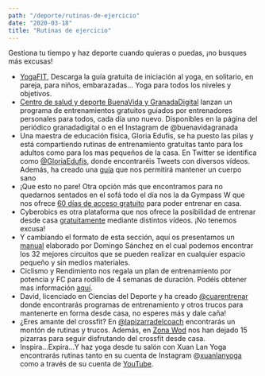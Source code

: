 ```yaml
---
path: "/deporte/rutinas-de-ejercicio"
date: "2020-03-18"
title: "Rutinas de ejercicio"
---
```


Gestiona tu tiempo y haz deporte cuando quieras o puedas, ¡no busques más excusas!

- [YogaFIT](https://publicidad.motorpress-iberica.es/YOGAFIT_01_zinio.pdf), Descarga la guía gratuita de iniciación al yoga, en solitario, en pareja, para niños, embarazadas... Yoga para todos los niveles y objetivos.
- [Centro de salud y deporte BuenaVida y GranadaDigital](https://www.instagram.com/buenavidagranada/) lanzan un programa de entrenamientos gratuitos guiados por entrenadores personales para todos, cada día uno nuevo. Disponibles en la página del periódico granadadigital o en el Instagram de @buenavidagranada
- Una maestra de educación física, Gloria Edufis, se ha puesto las pilas y está compartiendo rutinas de entrenamiento gratuitas tanto para los adultos como para los mas pequeños de la casa. En Twitter se identifica como [@GloriaEdufis](https://twitter.com/gloriaedufis?lang=es), donde encontraréis Tweets con diversos vídeos. Además, ha creado una [guía](https://view.genial.ly/5e6c98614b44a00fb78d96f5) que nos permitirá mantener un cuerpo sano
- ¡Que esto no pare! Otra opción más que encontramos para no quedarnos sentados en el sofá todo el día nos la da Gympass W que nos ofrece [60 días de acceso gratuito](https://wellness.gympass.com/es?utm_source=gympassW-email&utm_medium=email&utm_campaign=ESP-ALL-poclaunch-none-AM-gympassW&utm_content=email1active&utm_term=_TestNone_button_1_tryforfree-2020-03-10&ll=es&registration_type=b2b) para poder entrenar en casa.
- Cyberobics es otra plataforma que nos ofrece la posibilidad de entrenar desde casa [gratuitamente](https://app.cyberobics.com/) mediante distintos vídeos. ¡No tenemos excusa!
- Y cambiando el formato de esta sección, aquí os presentamos un [manual](http://publicidad.motorpress-iberica.es/SPORTLIFE_210_32-circuitos-en-casa.pdf) elaborado por Domingo Sánchez en el cual podemos encontrar los 32 mejores circuitos que se pueden realizar en cualquier espacio pequeño y sin medios materiales.
- Ciclismo y Rendimiento nos regala un plan de entrenamiento por potencia y FC para rodillo de 4 semanas de duración. Podéis obtener mas información [aquí](https://www.ciclismoyrendimiento.com/entrenamiento-en-rodillo/).
- David, licenciado en Ciencias del Deporte y ha creado [@cuarentrenar](https://instagram.com/cuarentrenar?igshid=fo1vbt61tt3v) donde encontrarás programas de entrenamiento y otros trucos para mantenerte en forma desde casa, no esperes más y dale caña!
- ¿Eres amante del crossfit? En [@lapizarradelcoach](https://instagram.com/lapizarradelcoach?igshid=1b71bq65wsvbg) encontrarás un montón de rutinas y trucos. Además, en [Zona Wod](https://www.zonawod.com/wods-de-crossfit-en-casa/) nos han dejado 15 pizarras para seguir disfrutando del crossfit desde casa.
- Inspira...Expira...Y haz yoga desde tu salón con Xuan Lan Yoga encontrarás rutinas tanto en su cuenta de Instagram @[xuanlanyoga](https://www.instagram.com/xuanlanyoga/) como a través de su cuenta de [YouTube](https://www.youtube.com/user/yogalanbcn).

